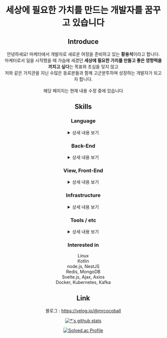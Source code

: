 <div align=center>

# 세상에 필요한 가치를 만드는 개발자를 꿈꾸고 있습니다 <br>
## Introduce
안녕하세요! 마케터에서 개발자로 새로운 여정을 준비하고 있는 **황용석**이라고 합니다. <br>
마케터로서 일을 시작했을 때 가슴에 새겼던 **세상에 필요한 가치를 만들고 좋은 영향력을 끼치고 싶다**는 목표와 초심을 잊지 않고 <br>
저와 같은 가치관을 지닌 수많은 동료분들과 함께 고군분투하며 성장하는 개발자가 되고자 합니다. <br>
<br>
해당 페이지는 현재 내용 수정 중에 있습니다 <br>

## Skills
### Language
<details>
  <summary>상세 내용 보기</summary> <br>
  
<details>
  <summary>Java</summary>
  
  Java 기본 문법과 객체 지향 프로그래밍에 대한 개념을 숙지하고 있으며 현재 추가적인 스터디를 진행하고자 합니다.
</details>
<details>
  <summary>JavaScript</summary>
  
  프로젝트 진행 시 chart.js, Ajax, Axios, jQuery와 함께 사용한 경험이 있으며 현재 기초 문법 공부 중에 있습니다.
</details>
<details>
  <summary>Python</summary>
  
  기초적인 문법을 숙지하고 있으며 라이브러리 / 프레임워크 사용 경험이 있습니다. (Django Framework, BS4, Selenium, Scrapy, PyMySql )
</details>
<details>
  <summary>SQL</summary>
  
  기초적인 문법을 숙지하고 있으며 DB 설계 및 성능 향상과 관련된 문법 / 기법을 추가로 공부하고 있습니다.
</details>
</details>

### Back-End
<details>
  <summary>상세 내용 보기</summary> <br>
  
<details>
  <summary>Spring Boot</summary>
  
  기초적인 사용 방법을 숙지하고 있으며 1인 기획 / 제작 프로젝트를 2회 진행하였고 추가 진행 중에 있습니다.
  현재는 Spring Framework에서 사용된 디자인 패턴 (템플릿 메서드, 프록시 패턴 등)과 AOP에 대해 심화 학습 중에 있습니다.
  추가로, 단일 모듈에서 멀티 모듈로 분리하여 개발하는 방법을 공부하고 있습니다.
</details>
<details>
  <summary>Spring Data JPA</summary>
  
  JPA와 Hibernate에 대한 기본 개념을 숙지하고 있으며 프로젝트 진행 시 단순한 쿼리는 Spring Data JPA를 활용하고 있습니다.
</details>
<details>
  <summary>Spring Security</summary>
  
  기본 개념을 숙지하고 있으며 쿠키/세션 인증 방식을 프로젝트 진행 시에 활용하였고, 현재는 JWT 방식을 도입한 프로젝트를 진행 중에 있습니다.
</details>
<details>
  <summary>Querydsl</summary>
  
  프로젝트 진행 시 동적 검색 쿼리, 통계 처리, 화면 API용 쿼리 등의 복잡한 쿼리 구현에 사용하고 있으며 추가 공부 중에 있습니다.
</details>
<details>
  <summary>MyBatis</summary>
  
  MyBatis / JSP를 통한 프로젝트 진행 경험은 없으나 관련 내용을 서적을 통해 공부하였고 실습을 진행하였습니다.
</details>
<details>
  <summary>Django Framework</summary>
  
  멀티캠퍼스 과정에서 Django Framework에 대한 내용을 학습하였으며 Django Framework, Django Allauth 등의 라이브러리로 프로젝트를 1회 진행하였습니다.
</details>  
<details>
  <summary>RDBMS</summary>
  
  MySQL, MariaDB를 사용하였으며 주로 Workbench, HeidiSQL 활용하여 작업하였습니다. 다른 DB도 필요하다면 공부할 의향이 있습니다. 
</details>
</details>

### View, Front-End
<details>
  <summary>상세 내용 보기</summary> <br>
  
<details>
  <summary>HTML / CSS</summary>
  
  프로젝트 진행 시 Bootstrap을 활용하였으나 기초적인 문법 / 지식이 부족하다고 판단하여 현재 공부 중입니다.
</details>
<details>
  <summary>Thymeleaf</summary>
  
  SSR에 대한 개념과 Thymeleaf에 대한 기초적인 문법을 이해하고 있으며 프로젝트에 활용하였습니다. 추가 공부 중입니다.
</details>
<details>  
  <summary>JSP</summary>
  
  프로젝트에 직접 활용하지는 않았으나 관련 내용을 서적을 통해 공부하였고 실습을 진행하였습니다.
</details>
<details>  
  <summary>jQuery / Ajax / Axios</summary>
  
  프로젝트 진행 시 사용한 경험이 있습니다.  
  프로젝트 진행 시 REST API를 활용한 화면 비동기 처리에 활용하였습니다.  
  Svelte.js 공부 시 추가로 공부할 예정입니다.
</details>
</details>

### Infrastructure
<details>
  <summary>상세 내용 보기</summary> <br>
  
<details>
  <summary>Docker</summary>
  
  웹 어플리케이션 및 DB를 컨테이너화하여 개발 환경 / 운영 환경을 분리하고 웹 배포를 할 때 Docker를 사용하였습니다.
</details>
</details>  
  
### Tools / etc
<details>
  <summary>상세 내용 보기</summary> <br>
  
<details>
  <summary>Git / GitKraken</summary>
  
  GIT 툴인 GitKraken을 통해 Git을 관리하였으며 GitHub Flow 전략으로 프로젝트를 진행하였습니다. 
  다만 CLI를 통해 Git을 관리한 적이 없어 공부가 필요합니다.
</details>
<details>
  <summary>AWS</summary>
  
  AWS EC2, RDS, S3를 통해 프로젝트를 배포하였습니다. 다만 기초적인 배포 수준이라 추가로 공부가 필요합니다.
</details>
</details>

### Interested in
Linux  
Kotlin  
node.js, NestJS  
Redis, MongoDB  
Svelte.js, Ajax, Axios  
Docker, Kubernetes, Kafka  

## Link
블로그 : https://velog.io/@mrcocoball

[![*'s github stats](https://github-readme-stats.vercel.app/api?username=mrcocoball)](https://github.com/mrcocoball)
  
[![Solved.ac Profile](http://mazassumnida.wtf/api/generate_badge?boj=mrcocoball)](https://solved.ac/mrcocoball)

